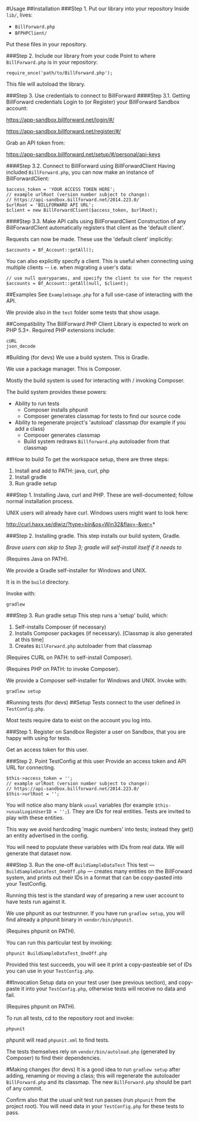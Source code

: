 #Usage
##Installation
###Step 1. Put our library into your repository
Inside `lib/`, lives:
* `BillForward.php`
* `BFPHPClient/`

Put these files in your repository.


###Step 2.  Include our library from your code
Point to where `BillForward.php` is in your repository:
```
require_once('path/to/BillForward.php');
```
This file will autoload the library.


###Step 3. Use credentials to connect to BillForward
####Step 3.1. Getting BillForward credentials
Login to (or Register) your BillForward Sandbox account:

https://app-sandbox.billforward.net/login/#/

https://app-sandbox.billforward.net/register/#/

Grab an API token from:

https://app-sandbox.billforward.net/setup/#/personal/api-keys

####Step 3.2. Connect to BillForward using BillForwardClient
Having included `BillForward.php`, you can now make an instance of BillForwardClient:

```
$access_token = 'YOUR ACCESS TOKEN HERE';
// example urlRoot (version number subject to change):
// https://api-sandbox.billforward.net/2014.223.0/
$urlRoot = 'BILLFORWARD API URL';
$client = new BillForwardClient($access_token, $urlRoot);
```

####Step 3.3. Make API calls using BillForwardClient
Construction of any BillForwardClient automatically registers that client as the 'default client'.

Requests can now be made. These use the 'default client' implicitly:

```
$accounts = Bf_Account::getAll();
```

You can also explicitly specify a client. This is useful when connecting using multiple clients -- i.e. when migrating a user's data:

```
// use null queryparams, and specify the client to use for the request
$accounts = Bf_Account::getAll(null, $client);
```

##Examples
See `ExampleUsage.php` for a full use-case of interacting with the API.

We provide also in the `test` folder some tests that show usage.


##Compatibility
The BillForward PHP Client Library is expected to work on PHP 5.3+.
Required PHP extensions include:

```
cURL
json_decode
```


#Building (for devs)
We use a build system. This is Gradle.

We use a package manager. This is Composer.

Mostly the build system is used for interacting with / invoking Composer.


The build system provides these powers:
* Ability to run tests
  * Composer installs phpunit
  * Composer generates classmap for tests to find our source code
* Ability to regenerate project's 'autoload' classmap (for example if you add a class)
  * Composer generates classmap
  * Build system redraws `Billforward.php` autoloader from that classmap

##How to build
To get the workspace setup, there are three steps:

1. Install and add to PATH: java, curl, php
2. Install gradle
2. Run gradle setup

###Step 1. Installing Java, curl and PHP.
These are well-documented; follow normal installation process.

UNIX users will already have curl. Windows users might want to look here:

http://curl.haxx.se/dlwiz/?type=bin&os=Win32&flav=-&ver=*

###Step 2. Installing gradle.
This step installs our build system, Gradle.

*Brave users can skip to Step 3; gradle will self-install itself if it needs to*


(Requires Java on PATH).

We provide a Gradle self-installer for Windows and UNIX.

It is in the `build` directory.

Invoke with:

```
gradlew
```

###Step 3. Run gradle setup
This step runs a 'setup' build, which:

1. Self-installs Composer (if necessary)
2. Installs Composer packages (if necessary). [Classmap is also generated at this time]
3. Creates `BillForward.php` autoloader from that classmap


(Requires CURL on PATH: to self-install Composer).

(Requires PHP on PATH: to invoke Composer).

We provide a Composer self-installer for Windows and UNIX.
Invoke with:

```
gradlew setup
```


#Running tests (for devs)
##Setup
Tests connect to the user defined in `TestConfig.php`.

Most tests require data to exist on the account you log into.

###Step 1. Register on Sandbox
Register a user on Sandbox, that you are happy with using for tests.

Get an access token for this user.

###Step 2. Point TestConfig at this user
Provide an access token and API URL for connecting.

```
$this->access_token = '';
// example urlRoot (version number subject to change):
// https://api-sandbox.billforward.net/2014.223.0/
$this->urlRoot = '';
```

You will notice also many blank `usual` variables (for example `$this->usualLoginUserID = '';`). They are IDs for real entities. Tests are invited to play with these entities.

This way we avoid hardcoding 'magic numbers' into tests; instead they get() an entity advertised in the config.


You will need to populate these variables with IDs from real data. We will generate that dataset now.

###Step 3. Run the one-off `BuildSampleDataTest`
This test — `BuildSampleDataTest_OneOff.php` — creates many entities on the BillForward system, and prints out their IDs in a format that can be copy-pasted into your TestConfig.

Running this test is the standard way of preparing a new user account to have tests run against it.


We use phpunit as our testrunner. If you have run `gradlew setup`, you will find already a phpunit binary in `vendor/bin/phpunit`.

(Requires phpunit on PATH).

You can run this particular test by invoking:

```
phpunit BuildSampleDataTest_OneOff.php
```

Provided this test succeeds, you will see it print a copy-pasteable set of IDs you can use in your `TestConfig.php`.

##Invocation
Setup data on your test user (see previous section), and copy-paste it into your `TestConfig.php`, otherwise tests will receive no data and fail.


(Requires phpunit on PATH).

To run all tests, cd to the repository root and invoke:
```
phpunit
```

phpunit will read `phpunit.xml` to find tests.

The tests themselves rely on `vendor/bin/autoload.php` (generated by Composer) to find their dependencies.


#Making changes (for devs)
It is a good idea to run `gradlew setup` after adding, renaming or moving a class; this will regenerate the autoloader `BillForward.php` and its classmap. The new `BillForward.php` should be part of any commit.

Confirm also that the usual unit test run passes (run `phpunit` from the project root). You will need data in your `TestConfig.php` for these tests to pass.

